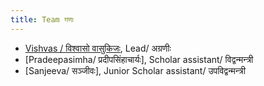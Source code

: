 ```yaml
---
title: Team गणः
---
```


- [Vishvas / विश्वासो वासुकिजः](https://vvasuki.github.io/), Lead/ अग्रणीः  
- [Pradeepasimha/ प्रदीपसिंहाचार्यः], Scholar assistant/ विद्वन्मन्त्री
- [Sanjeeva/ सञ्जीवः], Junior Scholar assistant/ उपविद्वन्मन्त्री
